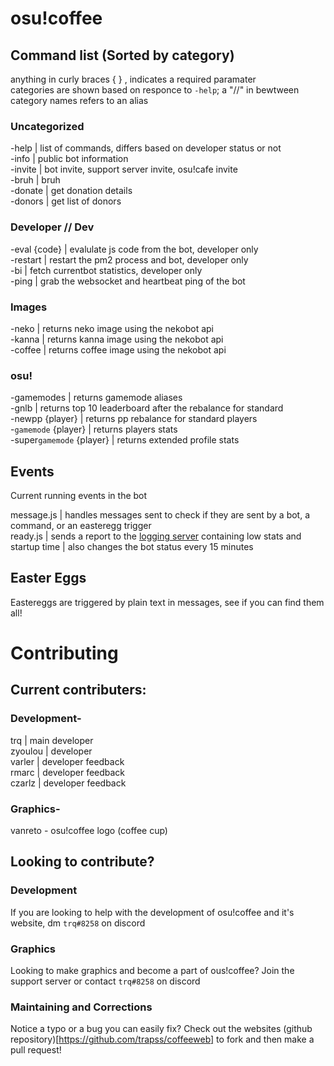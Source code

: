 # osu!coffee  
  
## Command list (Sorted by category)    

anything in curly braces { } , indicates a required paramater  
categories are shown based on responce to `-help`; a "//" in bewtween category names refers to an alias  

### Uncategorized    

-help | list of commands, differs based on developer status or not  
-info | public bot information  
-invite | bot invite, support server invite, osu!cafe invite    
-bruh | bruh  
-donate | get donation details  
-donors | get list of donors  

### Developer // Dev
-eval {code} | evalulate js code from the bot, developer only    
-restart | restart the pm2 process and bot, developer only  
-bi   | fetch currentbot statistics, developer only  
-ping | grab the websocket and heartbeat ping of the bot  

### Images  

-neko | returns neko image using the nekobot api  
-kanna | returns kanna image using the nekobot api  
-coffee | returns coffee image using the nekobot api  

### osu!  

-gamemodes | returns gamemode aliases  
-gnlb | returns top 10 leaderboard after the rebalance for standard     
-newpp {player} | returns pp rebalance for standard players    
-`gamemode` {player} | returns players stats    
-super`gamemode` {player} | returns extended profile stats  

## Events  

Current running events in the bot  

message.js | handles messages sent to check if they are sent by a bot, a command, or an easteregg trigger  
ready.js | sends a report to the [logging server](https://discord.gg/invite/XeaGkCM) containing low stats and startup time | also changes the bot status every 15 minutes     

## Easter Eggs  

Eastereggs are triggered by plain text in messages, see if you can find them all!   
  
# Contributing  
  
## Current contributers:  
  
### Development-  
  
trq | main developer  
zyoulou | developer  
varler | developer feedback  
rmarc | developer feedback  
czarlz | developer feedback  
  
### Graphics-  
  
vanreto - osu!coffee logo (coffee cup)  
  
## Looking to contribute?  

### Development  
  
If you are looking to help with the development of osu!coffee and it's website, dm `trq#8258` on discord  
  
### Graphics  
  
Looking to make graphics and become a part of ous!coffee? Join the support server or contact `trq#8258` on discord  
  
### Maintaining and Corrections  
  
Notice a typo or a bug you can easily fix? Check out the websites (github repository)[https://github.com/trapss/coffeeweb] to fork and then make a pull request!